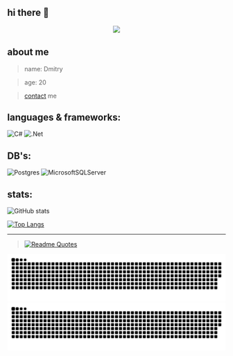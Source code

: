 
## hi there 👋

<p align="center">
<img src = "https://user-images.githubusercontent.com/74038190/212750155-3ceddfbd-19d3-40a3-87af-8d329c8323c4.gif"></img>
</p>




## about me

> name: Dmitry

> age: 20

> [contact](https://t.me/fdskfdkf) me

## languages & frameworks:

![C#](https://img.shields.io/badge/c%23-%23239120.svg?style=for-the-badge&logo=csharp&logoColor=white)
![.Net](https://img.shields.io/badge/.NET-5C2D91?style=for-the-badge&logo=.net&logoColor=white)

## DB's:

![Postgres](https://img.shields.io/badge/postgres-%23316192.svg?style=for-the-badge&logo=postgresql&logoColor=white)
![MicrosoftSQLServer](https://img.shields.io/badge/Microsoft%20SQL%20Server-CC2927?style=for-the-badge&logo=microsoft%20sql%20server&logoColor=white) 

## stats:

![GitHub stats](https://github-readme-stats.vercel.app/api?username=cloud99011&theme=dark&show_icons=true)

[![Top Langs](https://github-readme-stats.vercel.app/api/top-langs/?username=cloud99011&layout=compact&theme=dark)](https://github.com/anuraghazra/github-readme-stats)

---

> [![Readme Quotes](https://quotes-github-readme.vercel.app/api?type=horizontal&theme=dark)](https://github.com/piyushsuthar/github-readme-quotes)

![github contribution grid snake animation](https://raw.githubusercontent.com/teuchezh/teuchezh/output/github-contribution-grid-snake-dark.svg#gh-dark-mode-only)![github contribution grid snake animation](https://raw.githubusercontent.com/teuchezh/teuchezh/output/github-contribution-grid-snake.svg#gh-light-mode-only) 
